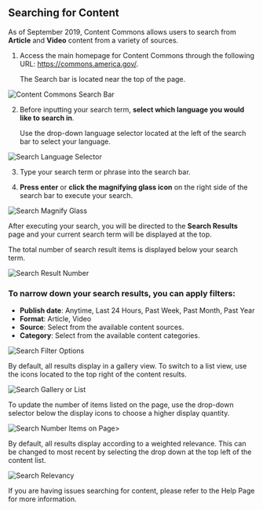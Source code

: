 ## Searching for Content

As of September 2019, Content Commons allows users to search from **Article** and **Video** content from a variety of sources. 

1. Access the main homepage for Content Commons through the following URL: https://commons.america.gov/. 

    The Search bar is located near the top of the page.

![Content Commons Search Bar](https://iip-static-assets.s3.amazonaws.com/Images/searching_content_bar.jpg)

2. Before inputting your search term, **select which language you would like to search in**. 

    Use the drop-down language selector located at the left of the search bar to select your language.

![Search Language Selector](https://iip-static-assets.s3.amazonaws.com/Images/searching_content_language.jpg)

3. Type your search term or phrase into the search bar.

4. **Press enter** or **click the magnifying glass icon** on the right side of the search bar to execute your search.

![Search Magnify Glass](https://iip-static-assets.s3.amazonaws.com/Images/searching_content_search_icon.jpg)

After executing your search, you will be directed to the **Search Results** page and your current search term will be displayed at the top.

The total number of search result items is displayed below your search term.

![Search Result Number](https://iip-static-assets.s3.amazonaws.com/Images/searching_content_result_number.jpg)

### To narrow down your search results, you can apply filters:
  - **Publish date**: Anytime, Last 24 Hours, Past Week, Past Month, Past Year
  - **Format**: Article, Video
  - **Source**: Select from the available content sources.
  - **Category**: Select from the available content categories.

![Search Filter Options](https://iip-static-assets.s3.amazonaws.com/Images/searching_content_filters.jpg)

By default, all results display in a gallery view. To switch to a list view, use the icons located to the top right of the content results.

![Search Gallery or List](https://iip-static-assets.s3.amazonaws.com/Images/searching_content_gallery_list.jpg)

To update the number of items listed on the page, use the drop-down selector below the display icons to choose a higher display quantity.

![Search Number Items on Page](https://iip-static-assets.s3.amazonaws.com/Images/searching_content_result_number.jpg)>

By default, all results display according to a weighted relevance. This can be changed to most recent by selecting the drop down at the top left of the content list.

![Search Relevancy](https://iip-static-assets.s3.amazonaws.com/Images/searching_content_relevancy.jpg)

If you are having issues searching for content, please refer to the Help Page for more information.